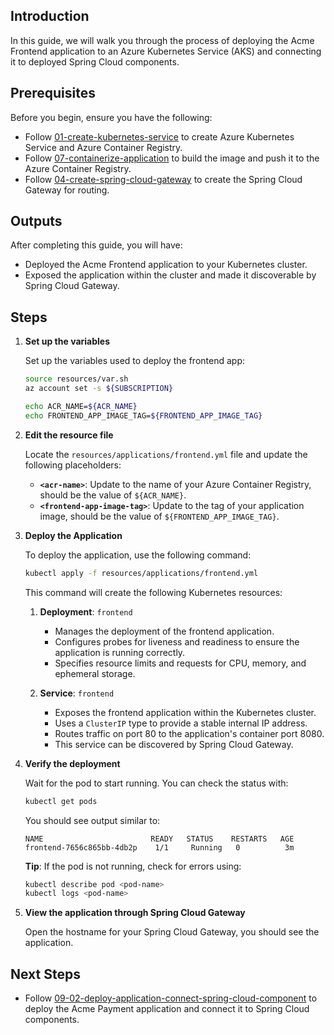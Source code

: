 ## Introduction

In this guide, we will walk you through the process of deploying the Acme Frontend application to an Azure Kubernetes Service (AKS) and connecting it to deployed Spring Cloud components.

## Prerequisites

Before you begin, ensure you have the following:

- Follow [01-create-kubernetes-service](./01-create-kubernetes-service.md) to create Azure Kubernetes Service and Azure Container Registry.
- Follow [07-containerize-application](./07-containerize-application.md) to build the image and push it to the Azure Container Registry.
- Follow [04-create-spring-cloud-gateway](./04-create-spring-cloud-gateway.md) to create the Spring Cloud Gateway for routing.

## Outputs

After completing this guide, you will have:

- Deployed the Acme Frontend application to your Kubernetes cluster.
- Exposed the application within the cluster and made it discoverable by Spring Cloud Gateway.

## Steps

1. **Set up the variables**

   Set up the variables used to deploy the frontend app:
   ```bash
   source resources/var.sh
   az account set -s ${SUBSCRIPTION}

   echo ACR_NAME=${ACR_NAME}
   echo FRONTEND_APP_IMAGE_TAG=${FRONTEND_APP_IMAGE_TAG}
   ```

1. **Edit the resource file**

   Locate the `resources/applications/frontend.yml` file and update the following placeholders:

   - **`<acr-name>`**: Update to the name of your Azure Container Registry, should be the value of `${ACR_NAME}`.
   - **`<frontend-app-image-tag>`**: Update to the tag of your application image, should be the value of `${FRONTEND_APP_IMAGE_TAG}`.

1. **Deploy the Application**

   To deploy the application, use the following command:
   ```sh
   kubectl apply -f resources/applications/frontend.yml
   ```

   This command will create the following Kubernetes resources:

   1. **Deployment**: `frontend`
      - Manages the deployment of the frontend application.
      - Configures probes for liveness and readiness to ensure the application is running correctly.
      - Specifies resource limits and requests for CPU, memory, and ephemeral storage.

   2. **Service**: `frontend`
      - Exposes the frontend application within the Kubernetes cluster.
      - Uses a `ClusterIP` type to provide a stable internal IP address.
      - Routes traffic on port 80 to the application's container port 8080.
      - This service can be discovered by Spring Cloud Gateway.

1. **Verify the deployment**

   Wait for the pod to start running. You can check the status with:
   ```bash
   kubectl get pods
   ```

   You should see output similar to:
   ```
   NAME                        READY   STATUS    RESTARTS   AGE
   frontend-7656c865bb-4db2p    1/1     Running   0          3m
   ```

   **Tip**: If the pod is not running, check for errors using:
   ```bash
   kubectl describe pod <pod-name>
   kubectl logs <pod-name>
   ```

1. **View the application through Spring Cloud Gateway**

   Open the hostname for your Spring Cloud Gateway, you should see the application.

## Next Steps

- Follow [09-02-deploy-application-connect-spring-cloud-component](./09-02-deploy-application-connect-spring-cloud-component.md) to deploy the Acme Payment application and connect it to Spring Cloud components.